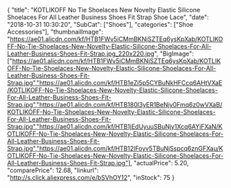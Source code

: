 {
	"title": "KOTLIKOFF No Tie Shoelaces New Novelty Elastic Silicone Shoelaces For All Leather Business Shoes Fit Strap Shoe Lace",
	"date": "2018-10-31 10:30:20",
	"SubCat": ["Shoes"],
	"categories": ["Shoe Accessories"],
	"thumbnailImage": "https://ae01.alicdn.com/kf/HTB1FWv5iCMmBKNjSZTEq6ysKpXab/KOTLIKOFF-No-Tie-Shoelaces-New-Novelty-Elastic-Silicone-Shoelaces-For-All-Leather-Business-Shoes-Fit-Strap.jpg_220x220.jpg",
	"BigImage": ["https://ae01.alicdn.com/kf/HTB1FWv5iCMmBKNjSZTEq6ysKpXab/KOTLIKOFF-No-Tie-Shoelaces-New-Novelty-Elastic-Silicone-Shoelaces-For-All-Leather-Business-Shoes-Fit-Strap.jpg","https://ae01.alicdn.com/kf/HTB1eZi5p5CYBuNkHFCcq6AHtVXaE/KOTLIKOFF-No-Tie-Shoelaces-New-Novelty-Elastic-Silicone-Shoelaces-For-All-Leather-Business-Shoes-Fit-Strap.jpg","https://ae01.alicdn.com/kf/HTB180l3yER1BeNjy0Fmq6z0wVXaB/KOTLIKOFF-No-Tie-Shoelaces-New-Novelty-Elastic-Silicone-Shoelaces-For-All-Leather-Business-Shoes-Fit-Strap.jpg","https://ae01.alicdn.com/kf/HTB1jEdUyuuSBuNjy1Xcq6AYjFXaN/KOTLIKOFF-No-Tie-Shoelaces-New-Novelty-Elastic-Silicone-Shoelaces-For-All-Leather-Business-Shoes-Fit-Strap.jpg","https://ae01.alicdn.com/kf/HTB12IFoyv5TBuNjSspcq6znGFXau/KOTLIKOFF-No-Tie-Shoelaces-New-Novelty-Elastic-Silicone-Shoelaces-For-All-Leather-Business-Shoes-Fit-Strap.jpg"],
	"actualPrice": 5.20,
	"comparePrice": 12.68,
	"linkurl": "http://s.click.aliexpress.com/e/bSVhOY12",
	"inStock": 75
}
